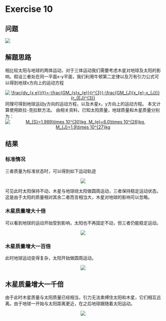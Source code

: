 # Exercise 10
## 问题
![](https://github.com/lopo70/Computational_Physics_N2015301020170/blob/master/Exercise%2010/e.png)
## 解题思路
相比较太阳与地球的两体运动，对于三体运动我们需要考虑木星对地球及太阳的影响。假设三者处在同一平面x-y平面，我们利用牛顿第二定律以及万有引力公式可以得到地球x方向上的运动方程
<div align=center>
<a href="http://www.codecogs.com/eqnedit.php?latex=\frac{dv_{x,e}}{t}=-\frac{GM_{s}x_{e}}{r^{3}}-\frac{GM_{J}(x_{e}-x_{J})}{r_{EJ}^{3}}" target="_blank"><img src="http://latex.codecogs.com/gif.latex?\frac{dv_{x,e}}{t}=-\frac{GM_{s}x_{e}}{r^{3}}-\frac{GM_{J}(x_{e}-x_{J})}{r_{EJ}^{3}}" title="\frac{dv_{x,e}}{t}=-\frac{GM_{s}x_{e}}{r^{3}}-\frac{GM_{J}(x_{e}-x_{J})}{r_{EJ}^{3}}" /></a>

<div align=left>
同理可得到地球运动y方向的运动方程，以及木星x，y方向上的运动方程。 
本文计算使用欧拉-克拉默方法。 
由相关资料，已知太阳质量，地球质量和木星质量分别为： 

<div align=center>
<a href="http://www.codecogs.com/eqnedit.php?latex=M_{S}=1.989\times&space;10^{30}kg,&space;M_{e}=6.0\times&space;10^{26}kg,&space;M_{J}=1.9\times&space;10^{27}kg" target="_blank"><img src="http://latex.codecogs.com/gif.latex?M_{S}=1.989\times&space;10^{30}kg,&space;M_{e}=6.0\times&space;10^{26}kg,&space;M_{J}=1.9\times&space;10^{27}kg" title="M_{S}=1.989\times 10^{30}kg, M_{e}=6.0\times 10^{26}kg, M_{J}=1.9\times 10^{27}kg" /></a>
<div align=left>

## 结果
### 标准情况
三者质量为标准状态时，可以得到如下运动轨迹
<div align=center>

![](https://github.com/lopo70/Computational_Physics_N2015301020170/blob/master/Exercise%2010/1.png)
<div align=left>
可见此时太阳保持不动，木星与地球绕太阳做圆周运动，三者保持稳定运动状态。这是由于太阳的质量相对其余二者而言相当大，木星对地球的影响可以忽略。

### 木星质量增大十倍
可以看到地球的运动开始受到影响，太阳也不再固定不动，但三者仍能稳定运动。
<div align=center>
 
![](https://github.com/lopo70/Computational_Physics_N2015301020170/blob/master/Exercise%2010/2.png)
<div align=left>

### 木星质量增大一百倍
此时地球运动变得复杂，太阳开始做圆周运动。
<div align=center>
 
![](https://github.com/lopo70/Computational_Physics_N2015301020170/blob/master/Exercise%2010/3.png)
<div align=left>

## 木星质量增大一千倍
由于此时木星质量与太阳质量已经相当，引力无法束缚住太阳和木星，它们相互远离。由于地球一开始与太阳距离更近，在之后地球跟随着太阳运动。
<div align=center>
 
![](https://github.com/lopo70/Computational_Physics_N2015301020170/blob/master/Exercise%2010/4.png)

